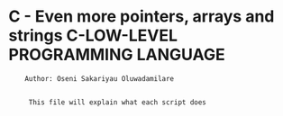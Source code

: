 # C - Even more pointers, arrays and strings C-LOW-LEVEL PROGRAMMING LANGUAGE


		Author: Oseni Sakariyau Oluwadamilare


	     This file will explain what each script does

